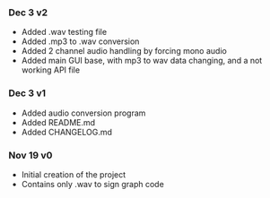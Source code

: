 ### Dec 3 v2
- Added .wav testing file
- Added .mp3 to .wav conversion
- Added 2 channel audio handling by forcing mono audio
- Added main GUI base, with mp3 to wav data changing, and a not working API file
  
### Dec 3 v1
- Added audio conversion program
- Added README.md
- Added CHANGELOG.md


### Nov 19 v0
 - Initial creation of the project
 - Contains only .wav to sign graph code
